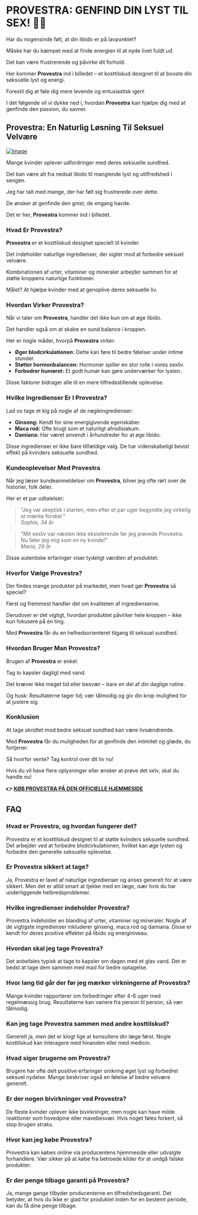 # PROVESTRA: GENFIND DIN LYST TIL SEX! 💖✨

Har du nogensinde følt, at din libido er på lavpunktet? 

Måske har du kæmpet med at finde energien til at nyde livet fuldt ud. 

Det kan være frustrerende og påvirke dit forhold. 

Her kommer **Provestra** ind i billedet – et kosttilskud designet til at booste din seksuelle lyst og energi. 

Forestil dig at føle dig mere levende og entusiastisk igen! 

I det følgende vil vi dykke ned i, hvordan **Provestra** kan hjælpe dig med at genfinde den passion, du savner.

## Provestra: En Naturlig Løsning Til Seksuel Velvære

[![Image](https://www2.sellhealth.com/42/provestra_b_3_3.jpg)](https://gchaffi.com/YTiaJ2sp)

Mange kvinder oplever udfordringer med deres seksuelle sundhed. 

Det kan være alt fra nedsat libido til manglende lyst og utilfredshed i sengen. 

Jeg har talt med mange, der har følt sig frustrerede over dette. 

De ønsker at genfinde den gnist, de engang havde.

Det er her, **Provestra** kommer ind i billedet.

### Hvad Er Provestra?

**Provestra** er et kosttilskud designet specielt til kvinder. 

Det indeholder naturlige ingredienser, der sigter mod at forbedre seksuel velvære.

Kombinationen af urter, vitaminer og mineraler arbejder sammen for at støtte kroppens naturlige funktioner.

Målet? At hjælpe kvinder med at genoplive deres seksuelle liv.

### Hvordan Virker Provestra?

Når vi taler om **Provestra**, handler det ikke kun om at øge libido. 

Det handler også om at skabe en sund balance i kroppen. 

Her er nogle måder, hvorpå **Provestra** virker:

- **Øger blodcirkulationen:** Dette kan føre til bedre følelser under intime stunder.
- **Støtter hormonbalancen:** Hormoner spiller en stor rolle i vores sexliv.
- **Forbedrer humøret:** Et godt humør kan gøre underværker for lysten.
  
Disse faktorer bidrager alle til en mere tilfredsstillende oplevelse.

### Hvilke Ingredienser Er I Provestra?

Lad os tage et kig på nogle af de nøgleingredienser:

- **Ginseng:** Kendt for sine energigivende egenskaber.
- **Maca rod:** Ofte brugt som et naturligt afrodisiakum.
- **Damiana:** Har været anvendt i århundreder for at øge libido.

Disse ingredienser er ikke bare tilfældige valg. De har videnskabeligt bevist effekt på kvinders seksuelle sundhed.

### Kundeoplevelser Med Provestra

Når jeg læser kundeanmeldelser om **Provestra**, bliver jeg ofte rørt over de historier, folk deler. 

Her er et par udtalelser:

> "Jeg var skeptisk i starten, men efter et par uger begyndte jeg virkelig at mærke forskel."  
> *Sophie, 34 år*

> "Mit sexliv var næsten ikke eksisterende før jeg prøvede Provestra. Nu føler jeg mig som en ny kvinde!"  
> *Maria, 29 år*

Disse autentiske erfaringer viser tydeligt værdien af produktet.

### Hvorfor Vælge Provestra?

Der findes mange produkter på markedet, men hvad gør **Provestra** så speciel? 

Først og fremmest handler det om kvaliteten af ingredienserne. 

Derudover er det vigtigt, hvordan produktet påvirker hele kroppen – ikke kun fokusere på én ting.

Med **Provestra** får du en helhedsorienteret tilgang til seksuel sundhed.

### Hvordan Bruger Man Provestra?

Brugen af **Provestra** er enkel:

Tag to kapsler dagligt med vand. 

Det kræver ikke meget tid eller besvær – bare en del af din daglige rutine.

Og husk: Resultaterne tager tid; vær tålmodig og giv din krop mulighed for at justere sig.

### Konklusion

At tage skridtet mod bedre seksuel sundhed kan være livsændrende.  

Med **Provestra** får du muligheden for at genfinde den intimitet og glæde, du fortjener.  

Så hvorfor vente? Tag kontrol over dit liv nu!

Hvis du vil have flere oplysninger eller ønsker at prøve det selv, skal du handle nu!



**👉 [KØB PROVESTRA PÅ DEN OFFICIELLE HJEMMESIDE](https://gchaffi.com/YTiaJ2sp)**

## FAQ

### Hvad er Provestra, og hvordan fungerer det?
Provestra er et kosttilskud designet til at støtte kvinders seksuelle sundhed. Det arbejder ved at forbedre blodcirkulationen, hvilket kan øge lysten og forbedre den generelle seksuelle oplevelse.

### Er Provestra sikkert at tage?
Ja, Provestra er lavet af naturlige ingredienser og anses generelt for at være sikkert. Men det er altid smart at tjekke med en læge, især hvis du har underliggende helbredsproblemer.

### Hvilke ingredienser indeholder Provestra?
Provestra indeholder en blanding af urter, vitaminer og mineraler. Nogle af de vigtigste ingredienser inkluderer ginseng, maca rod og damiana. Disse er kendt for deres positive effekter på libido og energiniveau.

### Hvordan skal jeg tage Provestra?
Det anbefales typisk at tage to kapsler om dagen med et glas vand. Det er bedst at tage dem sammen med mad for bedre optagelse.

### Hvor lang tid går der før jeg mærker virkningerne af Provestra?
Mange kvinder rapporterer om forbedringer efter 4-6 uger med regelmæssig brug. Resultaterne kan variere fra person til person, så vær tålmodig.

### Kan jeg tage Provestra sammen med andre kosttilskud?
Generelt ja, men det er klogt lige at konsultere din læge først. Nogle kosttilskud kan interagere med hinanden eller med medicin.

### Hvad siger brugerne om Provestra?
Brugere har ofte delt positive erfaringer omkring øget lyst og forbedret seksuel nydelse. Mange beskriver også en følelse af bedre velvære generelt.

### Er der nogen bivirkninger ved Provestra?
De fleste kvinder oplever ikke bivirkninger, men nogle kan have milde reaktioner som hovedpine eller mavebesvær. Hvis noget føles forkert, så stop brugen straks.

### Hvor kan jeg købe Provestra?
Provestra kan købes online via producentens hjemmeside eller udvalgte forhandlere. Vær sikker på at købe fra betroede kilder for at undgå falske produkter.

### Er der penge tilbage garanti på Provestra?
Ja, mange gange tilbyder producenterne en tilfredshedsgaranti. Det betyder, at hvis du ikke er glad for produktet inden for en bestemt periode, kan du få dine penge tilbage.